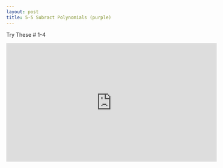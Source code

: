 ```yaml
---
layout: post
title: 5-5 Subract Polynomials (purple)
---
```

Try These # 1-4
<iframe width="560" height="315" src="https://www.youtube.com/embed/c8uSgEaortE" frameborder="0" allowfullscreen></iframe>

